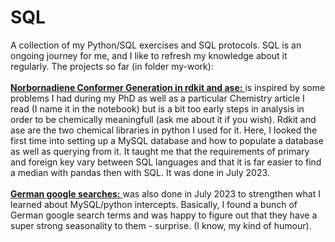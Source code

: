 # SQL
A collection of my Python/SQL exercises and SQL protocols. SQL is an ongoing journey for me, and I like to refresh my knowledge about it regularly.
The projects so far (in folder my-work): <br />
<br />
<ins> **Norbornadiene Conformer Generation in rdkit and ase:** </ins> is inspired by some problems I had during my PhD as well as a particular Chemistry article I read (I name it in the notebook) but is a bit too early steps in analysis in order to be chemically meaningfull (ask me about it if you wish). Rdkit and ase are the two chemical libraries in python I used for it. Here, I looked the first time into setting up a MySQL database and how to populate a database as well as querying from it. It taught me that the requirements of primary and foreign key vary between SQL languages and that it is far easier to find a median with pandas then with SQL. It was done in July 2023. <br />
<br />
<ins> **German google searches:** </ins> was also done in July 2023 to strengthen what I learned about MySQL/python intercepts. Basically, I found a bunch of German google search terms and was happy to figure out that they have a super strong seasonality to them - surprise. (I know, my kind of humour).

